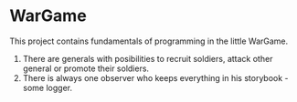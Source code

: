 # WarGame

This project contains fundamentals of programming in the little WarGame.
1. There are generals with posibilities to recruit soldiers, attack other general or promote their soldiers.
2. There is always one observer who keeps everything in his storybook - some logger.

